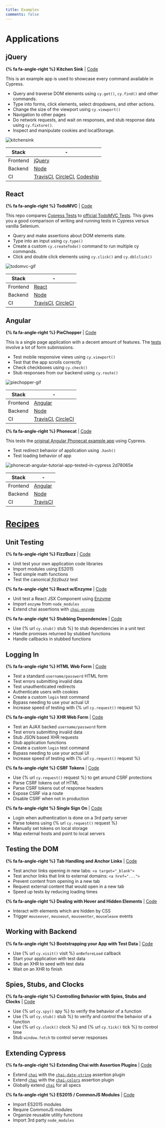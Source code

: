 ```yaml
---
title: Examples
comments: false
---
```


# Applications

## jQuery

**{% fa fa-angle-right %} Kitchen Sink** | [Code](https://github.com/cypress-io/cypress-example-kitchensink)

This is an example app is used to showcase every command available in Cypress.


- Query and traverse DOM elements using `cy.get()`, `cy.find()` and other commands.
- Type into forms, click elements, select dropdowns, and other actions.
- Change the size of the viewport using `cy.viewport()`
- Navigation to other pages
- Do network requests, and wait on responses, and stub response data using `cy.fixture()`.
- Inspect and manipulate cookies and localStorage.

![kitchensink](https://cloud.githubusercontent.com/assets/1268976/14084252/e309e370-f4e7-11e5-9562-24f516563ac9.gif)

Stack | -
 -- | --
Frontend | [jQuery](https://jquery.com/)
Backend | [Node](https://nodejs.org/)
CI | [TravisCI](https://travis-ci.org/), [CircleCI](https://circleci.com), [Codeship](https://codeship.com/)

## React

**{% fa fa-angle-right %} TodoMVC** | [Code](https://github.com/cypress-io/cypress-example-todomvc)

This repo compares [Cypress Tests](https://github.com/cypress-io/cypress-example-todomvc/blob/master/cypress/integration/app_spec.js) to [official TodoMVC Tests](https://github.com/tastejs/todomvc/blob/master/tests/test.js). This gives you a good comparison of writing and running tests in Cypress versus vanilla Selenium.

- Query and make assertions about DOM elements state.
- Type into an input using `cy.type()`
- Create a custom `cy.createTodo()` command to run multiple cy commands.
- Click and double click elements using `cy.click()` and `cy.dblclick()`

![todomvc-gif](https://cloud.githubusercontent.com/assets/1268976/12985445/ad168098-d0c0-11e5-94e7-2f2e619bae93.gif)

Stack | -
 -- | --
Frontend | [React](https://facebook.github.io/react/)
Backend | [Node](https://nodejs.org/)
CI | [TravisCI](https://travis-ci.org/), [CircleCI](https://circleci.com)

## Angular

**{% fa fa-angle-right %} PieChopper** | [Code](https://github.com/cypress-io/cypress-example-piechopper)

This is a single page application with a decent amount of features. The [tests](https://github.com/cypress-io/cypress-example-piechopper/blob/master/cypress/integration/app_spec.js) involve a lot of form submissions.

- Test mobile responsive views using `cy.viewport()`
- Test that the app scrolls correctly
- Check checkboxes using `cy.check()`
- Stub responses from our backend using `cy.route()`

![piechopper-gif](https://cloud.githubusercontent.com/assets/1268976/12985444/ad14159c-d0c0-11e5-8e50-2b64a1d389ac.gif)

Stack | -
 -- | --
Frontend | [Angular](https://angularjs.org/)
Backend | [Node](https://nodejs.org/)
CI | [TravisCI](https://travis-ci.org/), [CircleCI](https://circleci.com)

**{% fa fa-angle-right %} Phonecat** | [Code](https://github.com/cypress-io/cypress-example-phonecat)

This tests the [original Angular Phonecat example app](https://github.com/angular/angular-phonecat) using Cypress.

- Test redirect behavior of application using `.hash()`
- Test loading behavior of app

![phonecat-angular-tutorial-app-tested-in-cypress 2d78065e](https://user-images.githubusercontent.com/1271364/26952946-ac944a10-4c75-11e7-8e21-e0290537b153.jpg)

Stack | -
 -- | --
Frontend | [Angular](https://angularjs.org/)
Backend | [Node](https://nodejs.org/)
CI | [TravisCI](https://travis-ci.org/)

# [Recipes](https://github.com/cypress-io/cypress-example-recipes)

## Unit Testing

**{% fa fa-angle-right %} FizzBuzz** | [ Code](https://github.com/cypress-io/cypress-example-recipes/blob/master/cypress/integration/unit_test_application_code_spec.js)

- Unit test your own application code libraries
- Import modules using ES2015
- Test simple math functions
- Test the canonical *fizzbuzz* test

**{% fa fa-angle-right %} React w/Enzyme** | [ Code](https://github.com/cypress-io/cypress-example-recipes/blob/master/cypress/integration/unit_test_react_enzyme_spec.js)

- Unit test a React JSX Component using [Enzyme](http://airbnb.io/enzyme/)
- Import `enzyme` from `node_modules`
- Extend chai assertions with [`chai-enzyme`](https://github.com/producthunt/chai-enzyme)

**{% fa fa-angle-right %} Stubbing Dependencies** | [ Code](https://github.com/cypress-io/cypress-example-recipes/blob/master/cypress/integration/unit_test_stubbing_dependencies_spec.js)

- Use {% url `cy.stub()` stub %} to stub dependencies in a unit test
- Handle promises returned by stubbed functions
- Handle callbacks in stubbed functions

## Logging In

**{% fa fa-angle-right %} HTML Web Form** | [ Code](https://github.com/cypress-io/cypress-example-recipes/blob/master/cypress/integration/logging_in_html_web_form_spec.js)

- Test a standard `username/password` HTML form
- Test errors submitting invalid data
- Test unauthenticated redirects
- Authenticate users with cookies
- Create a custom `login` test command
- Bypass needing to use your actual UI
- Increase speed of testing with {% url `cy.request()` request %}

**{% fa fa-angle-right %} XHR Web Form** | [ Code](https://github.com/cypress-io/cypress-example-recipes/blob/master/cypress/integration/logging_in_xhr_web_form_spec.js)

- Test an AJAX backed `username/password` form
- Test errors submitting invalid data
- Stub JSON based XHR requests
- Stub application functions
- Create a custom `login` test command
- Bypass needing to use your actual UI
- Increase speed of testing with {% url `cy.request()` request %}

**{% fa fa-angle-right %} CSRF Tokens** | [ Code](https://github.com/cypress-io/cypress-example-recipes/blob/master/cypress/integration/logging_in_csrf_tokens_spec.js)

- Use {% url `cy.request()` request %} to get around CSRF protections
- Parse CSRF tokens out of HTML
- Parse CSRF tokens out of response headers
- Expose CSRF via a route
- Disable CSRF when not in production

**{% fa fa-angle-right %} Single Sign On** | [ Code](https://github.com/cypress-io/cypress-example-recipes/blob/master/cypress/integration/logging_in_single_sign_on_spec.js)

- Login when authentication is done on a 3rd party server
- Parse tokens using {% url `cy.request()` request %}
- Manually set tokens on local storage
- Map external hosts and point to local servers

## Testing the DOM

**{% fa fa-angle-right %} Tab Handling and Anchor Links** | [ Code](https://github.com/cypress-io/cypress-example-recipes/blob/master/cypress/integration/tab_handling_anchor_links_spec.js)

- Test anchor links opening in new tabs: `<a target="_blank">`
- Test anchor links that link to external domains: `<a href="...">`
- Prevent content from opening in a new tab
- Request external content that would open in a new tab
- Speed up tests by reducing loading times

**{% fa fa-angle-right %} Dealing with Hover and Hidden Elements** | [ Code](https://github.com/cypress-io/cypress-example-recipes/blob/master/cypress/integration/hover_hidden_elements_spec.js)

- Interact with elements which are hidden by CSS
- Trigger `mouseover`, `mouseout`, `mouseenter`, `mouseleave` events

## Working with Backend

**{% fa fa-angle-right %} Bootstrapping your App with Test Data** | [ Code](https://github.com/cypress-io/cypress-example-recipes/blob/master/cypress/integration/bootstrapping_app_test_data_spec.js)

- Use {% url `cy.visit()` visit %} `onBeforeLoad` callback
- Start your application with test data
- Stub an XHR to seed with test data
- Wait on an XHR to finish

## Spies, Stubs, and Clocks

**{% fa fa-angle-right %} Controlling Behavior with Spies, Stubs and Clocks** | [ Code](https://github.com/cypress-io/cypress-example-recipes/blob/master/cypress/integration/spy_stub_clock_spec.js)

- Use {% url `cy.spy()` spy %} to verify the behavior of a function
- Use {% url `cy.stub()` stub %} to verify and control the behavior of a function
- Use {% url `cy.clock()` clock %} and {% url `cy.tick()` tick %} to control time
- Stub `window.fetch` to control server responses

## Extending Cypress

**{% fa fa-angle-right %} Extending Chai with Assertion Plugins** | [ Code](https://github.com/cypress-io/cypress-example-recipes/blob/master/cypress/integration/extending_chai_assertion_plugins_spec.js)

- Extend [`chai`](http://chaijs.com/) with the [`chai-date-string`](http://chaijs.com/plugins/chai-date-string/) assertion plugin
- Extend [`chai`](http://chaijs.com/) with the [`chai-colors`](http://chaijs.com/plugins/chai-colors/) assertion plugin
- Globally extend [`chai`](http://chaijs.com/) for all specs

**{% fa fa-angle-right %} ES2015 / CommonJS Modules** | [ Code](https://github.com/cypress-io/cypress-example-recipes/blob/master/cypress/integration/es2015_commonjs_modules_spec.js)

- Import ES2015 modules
- Require CommonJS modules
- Organize reusable utility functions
- Import 3rd party `node_modules`
